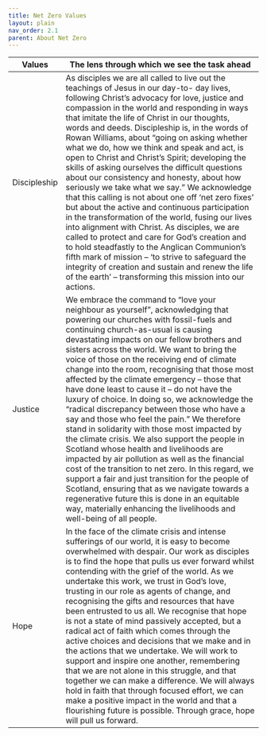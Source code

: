 ```yaml
---
title: Net Zero Values
layout: plain
nav_order: 2.1
parent: About Net Zero
---
```


| Values       | The lens through which we see the task ahead                 |
| ------------ | ------------------------------------------------------------ |
| Discipleship | As disciples we are all called to live out the teachings of Jesus in our day-to- day lives, following Christ’s advocacy for love, justice and compassion in the world and responding in ways that imitate the life of Christ in our thoughts, words and deeds. Discipleship is, in the words of Rowan Williams, about “going on asking whether what we do, how we think and speak and act, is open to Christ and Christ’s Spirit; developing the skills of asking ourselves the difficult questions about our consistency and honesty, about how seriously we take what we say.” We acknowledge that this calling is not about one off ‘net zero fixes’ but about the active and continuous participation in the transformation of the world, fusing our lives into alignment with Christ. As disciples, we are called to protect and care for God’s creation and to hold steadfastly to the Anglican Communion’s fifth mark of mission – ‘to strive to safeguard the integrity of creation and sustain and renew the life of the earth’ – transforming this mission into our actions. |
| Justice      | We embrace the command to “love your neighbour as yourself”, acknowledging that powering our churches with fossil-fuels and continuing church-as-usual is causing devastating impacts on our fellow brothers and sisters across the world. We want to bring the voice of those on the receiving end of climate change into the room, recognising that those most affected by the climate emergency – those that have done least to cause it – do not have the luxury of choice. In doing so, we acknowledge the “radical discrepancy between those who have a say and those who feel the pain.” We therefore stand in solidarity with those most impacted by the climate crisis. We also support the people in Scotland whose health and livelihoods are impacted by air pollution as well as the financial cost of the transition to net zero. In this regard, we support a fair and just transition for the people of Scotland, ensuring that as we navigate towards a regenerative future this is done in an equitable way, materially enhancing the livelihoods and well-being of all people. |
| Hope         | In the face of the climate crisis and intense sufferings of our world, it is easy to become overwhelmed with despair. Our work as disciples is to find the hope that pulls us ever forward whilst contending with the grief of the world. As we undertake this work, we trust in God’s love, trusting in our role as agents of change, and recognising the gifts and resources that have been entrusted to us all. We recognise that hope is not a state of mind passively accepted, but a radical act of faith which comes through the active choices and decisions that we make and in the actions that we undertake. We will work to support and inspire one another, remembering that we are not alone in this struggle, and that together we can make a difference. We will always hold in faith that through focused effort, we can make a positive impact in the world and that a flourishing future is possible. Through grace, hope will pull us forward. |
